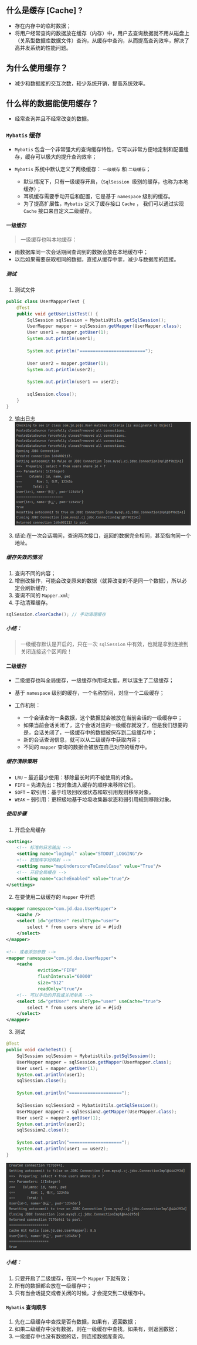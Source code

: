 ## 什么是缓存 [Cache] ?
* 存在内存中的临时数据；
* 将用户经常查询的数据放在缓存（内存）中，用户去查询数据就不用从磁盘上（关系型数据库数据文件）查询，从缓存中查询，从而提高查询效率，解决了高并发系统的性能问题。

## 为什么使用缓存？
* 减少和数据库的交互次数，较少系统开销，提高系统效率。

## 什么样的数据能使用缓存？
* 经常查询并且不经常改变的数据。

### `Mybatis` 缓存
* `Mybatis` 包含一个非常强大的查询缓存特性，它可以非常方便地定制和配置缓存，缓存可以极大的提升查询效率；
* `Mybatis` 系统中默认定义了两级缓存： `一级缓存` 和 `二级缓存`；
      
    * 默认情况下，只有一级缓存开启，（`SqlSession `级别的缓存，也称为本地缓存）；
    * 耳机缓存需要手动开启和配置，它是基于 `namespace` 级别的缓存。
    * 为了提高扩展性，`Mybatis` 定义了缓存接口 `Cache` ， 我们可以通过实现 `Cache` 接口来自定义二级缓存。

#### 一级缓存
> 一级缓存也叫本地缓存：

* 雨数据库同一次会话期间查询到的数据会放在本地缓存中；
* 以后如果需要获取相同的数据，直接从缓存中拿，减少与数据库的连接。

##### 测试
1. 测试文件
```java
public class UserMappperTest {
    @Test
    public void getUserListTest() {
        SqlSession sqlSession = MybatisUtils.getSqlSession();
        UserMapper mapper = sqlSession.getMapper(UserMapper.class);
        User user1 = mapper.getUser(1);
        System.out.println(user1);

        System.out.println("=========================");

        User user2 = mapper.getUser(1);
        System.out.println(user2);

        System.out.println(user1 == user2);

        sqlSession.close();
    }
}
```

2. 输出日志
![sqlSession](images/sqlSession.png)

3. 结论:在一次会话期间，查询两次接口，返回的数据完全相同，甚至指向同一个地址。

##### 缓存失效的情况
1. 查询不同的内容；
2. 增删改操作，可能会改变原来的数据（就算改变的不是同一个数据），所以必定会刷新缓存;
3. 查询不同的 `Mapper.xml`;
4. 手动清理缓存。
```java
sqlSession.clearCache(); // 手动清理缓存
```

##### 小结：
> 一级缓存默认是开启的，只在一次 `sqlSession` 中有效，也就是拿到连接到关闭连接这个区间段！

#### 二级缓存
* 二级缓存也叫全局缓存，一级缓存作用域太低，所以诞生了二级缓存；
* 基于 `namespace` 级别的缓存，一个名称空间，对应一个二级缓存；
* 工作机制：

    * 一个会话查询一条数据，这个数据就会被放在当前会话的一级缓存中；
    * 如果当前会话关闭了，这个会话对应的一级缓存就没了，但是我们想要的是，会话关闭了，一级缓存中的数据被保存到二级缓存中；
    * 新的会话查询信息，就可以从二级缓存中获取内容；
    * 不同的 `mapper` 查询的数据会被放在自己对应的缓存中。

##### 缓存清除策略
* `LRU` – 最近最少使用：移除最长时间不被使用的对象。
* `FIFO` – 先进先出：按对象进入缓存的顺序来移除它们。
* `SOFT` – 软引用：基于垃圾回收器状态和软引用规则移除对象。
* `WEAK` – 弱引用：更积极地基于垃圾收集器状态和弱引用规则移除对象。

##### 使用步骤
1. 开启全局缓存
```xml
<settings>
    <!-- 标准的日志输出 -->
    <setting name="logImpl" value="STDOUT_LOGGING"/>
    <!-- 数据库字段映射 -->
    <setting name="mapUnderscoreToCamelCase" value="True"/>
    <!-- 开启全局缓存 -->
    <setting name="cacheEnabled" value="true"/>
</settings>
```

2. 在要使用二级缓存的 `Mapper` 中开启
```xml
<mapper namespace="com.jd.dao.UserMapper">
    <cache />
    <select id="getUser" resultType="user">
        select * from users where id = #{id}
    </select>
</mapper>

<!-- 或者添加参数 -->
<mapper namespace="com.jd.dao.UserMapper">
    <cache
            eviction="FIFO"
            flushInterval="60000"
            size="512"
            readOnly="true"/>
    <!-- 可以手动的开启或关闭单条 -->
    <select id="getUser" resultType="user" useCache="true">
        select * from users where id = #{id}
    </select>
</mapper>
```

3. 测试
```java
@Test
public void cacheTest() {
    SqlSession sqlSession = MybatisUtils.getSqlSession();
    UserMapper mapper = sqlSession.getMapper(UserMapper.class);
    User user1 = mapper.getUser(1);
    System.out.println(user1);
    sqlSession.close();

    System.out.println("====================");

    SqlSession sqlSession2 = MybatisUtils.getSqlSession();
    UserMapper mapper2 = sqlSession2.getMapper(UserMapper.class);
    User user2 = mapper2.getUser(1);
    System.out.println(user2);
    sqlSession2.close();

    System.out.println("====================");
    System.out.println(user1 == user2);
}
```
![cache](images/cache.png)

##### 小结：
1. 只要开启了二级缓存，在同一个 `Mapper` 下就有效；
2. 所有的数据都会放在一级缓存中；
3. 只有当会话提交或者关闭的时候，才会提交到二级缓存中。


#### `Mybatis` 查询顺序
1. 先在二级缓存中查找是否有数据，如果有，返回数据； 
2. 如果二级缓存中没有数据，则在一级缓存中查找，如果有，则返回数据；
3. 一级缓存中也没有数据的话，则连接数据库查询。